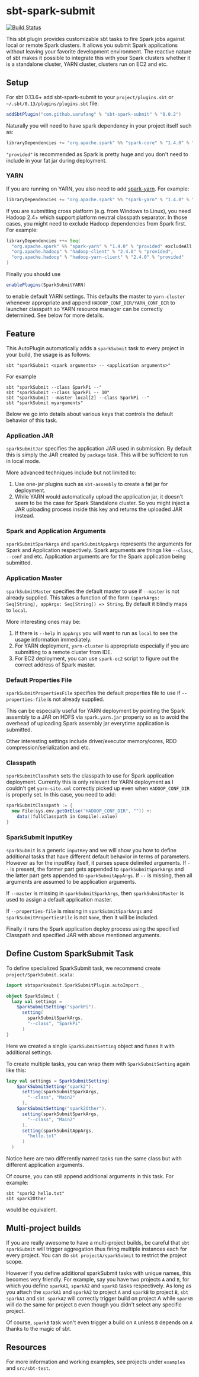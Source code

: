 # sbt-spark-submit

[![Build Status](https://travis-ci.org/saurfang/sbt-spark-submit.svg?branch=master)](https://travis-ci.org/saurfang/sbt-spark-submit)

This sbt plugin provides customizable sbt tasks to fire Spark jobs against local or remote Spark clusters.
It allows you submit Spark applications without leaving your favorite development environment.
The reactive nature of sbt makes it possible to integrate this with your Spark clusters whether it is a standalone
cluster, YARN cluster, clusters run on EC2 and etc.

## Setup

For sbt 0.13.6+ add sbt-spark-submit to your `project/plugins.sbt` or `~/.sbt/0.13/plugins/plugins.sbt` file:

```scala
addSbtPlugin("com.github.sarufang" % "sbt-spark-submit" % "0.0.2")
```

Naturally you will need to have spark dependency in your project itself such as:

```scala
libraryDependencies += "org.apache.spark" %% "spark-core" % "1.4.0" % "provided"
```

`"provided"` is recommended as Spark is pretty huge and you don't need to include in your fat jar during deployment.

### YARN

If you are running on YARN, you also need to add [spark-yarn](http://mvnrepository.com/artifact/org.apache.spark/spark-yarn_2.10).
For example:

```scala
libraryDependencies += "org.apache.spark" %% "spark-yarn" % "1.4.0" % "provided"
```

If you are submitting cross platform (e.g. from Windows to Linux), you need Hadoop 2.4+ which support platform
neutral classpath separator. In those cases, you might need to exclude Hadoop dependencies from Spark first. For example:
```scala
libraryDependencies ++= Seq(
  "org.apache.spark" %% "spark-yarn" % "1.4.0" % "provided" excludeAll ExclusionRule(organization = "org.apache.hadoop"),
  "org.apache.hadoop" % "hadoop-client" % "2.4.0" % "provided",
  "org.apache.hadoop" % "hadoop-yarn-client" % "2.4.0" % "provided"
)
```

Finally you should use 
```scala
enablePlugins(SparkSubmitYARN)
```
to enable default YARN settings. This defaults the master to `yarn-cluster` whenever appropriate and append 
`HADOOP_CONF_DIR/YARN_CONF_DIR` to launcher classpath so YARN resource manager can be correctly determined. 
See below for more details.

## Feature

This AutoPlugin automatically adds a `sparkSubmit` task to every project in your build, the usage is as follows:
```shell
sbt "sparkSubmit <spark arguments> -- <application arguments>"
```
For example
```shell
sbt "sparkSubmit --class SparkPi --"
sbt "sparkSubmit --class SparkPi -- 10"
sbt "sparkSubmit --master local[2] --class SparkPi --"
sbt "sparkSubmit myarguments"
```
Below we go into details about various keys that controls the default behavior of this task.


### Application JAR
`sparkSubmitJar` specifies the application JAR used in submission. By default this is simply the JAR created by
`package` task. This will be sufficient to run in local mode.

More advanced techniques include but not limited to:

1. Use one-jar plugins such as `sbt-assembly` to create a fat jar for deployment.
2. While YARN would automatically upload the application jar, it doesn't seem to be the case for Spark Standalone
cluster. So you might inject a JAR uploading process inside this key and returns the uploaded JAR instead.

### Spark and Application Arguments
`sparkSubmitSparkArgs` and `sparkSubmitAppArgs` represents the arguments for Spark and Application respectively.
Spark arguments are things like `--class`, `--conf` and etc. Application arguments are for the Spark application
being submitted.

### Application Master
`sparkSubmitMaster` specifies the default master to use if `--master` is not already supplied. This takes a function
of the form `(sparkArgs: Seq[String], appArgs: Seq[String]) => String`. By default it blindly maps to `local`.

More interesting ones may be:

1. If there is `--help` in `appArgs` you will want to run as `local` to see the usage information immediately.
2. For YARN deployment, `yarn-cluster` is appropriate especially if you are submitting to a remote cluster from IDE.
3. For EC2 deployment, you can use `spark-ec2` script to figure out the correct address of Spark master.

### Default Properties File
`sparkSubmitPropertiesFile` specifies the default properties file to use if `--properties-file` is not already supplied.

This can be especially useful for YARN deployment by pointing the Spark assembly to a JAR on HDFS via `spark.yarn.jar`
property so as to avoid the overhead of uploading Spark assembly jar everytime application is submitted.

Other interesting settings include driver/executor memory/cores, RDD compression/serialization and etc.

### Classpath
`sparkSubmitClassPath` sets the classpath to use for Spark application deployment. Currently this is only relevant for
YARN deployment as I couldn't get `yarn-site.xml` correctly picked up even when `HADOOP_CONF_DIR` is properly set.
In this case, you need to add:
```scala
sparkSubmitClasspath := {
  new File(sys.env.getOrElse("HADOOP_CONF_DIR", "")) +:
    data((fullClasspath in Compile).value)
}
```

### SparkSubmit inputKey
`sparkSubmit` is a generic `inputKey` and we will show you how to define additional tasks that have
different default behavior in terms of parameters. However as for the inputKey itself, it parses
space delimited arguments. If `--` is present, the former part gets appended to `sparkSubmitSparkArgs` and
the latter part gets appended to `sparkSubmitAppArgs`. If `--` is missing, then all arguments are assumed
to be application arguments.

If `--master` is missing in `sparkSubmitSparkArgs`, then `sparkSubmitMaster` is used to assign a default
application master.

If `--properties-file` is missing in `sparkSubmitSparkArgs` and `sparkSubmitPropertiesFile` is not `None`,
then it will be included.

Finally it runs the Spark application deploy process using the specified Classpath and specified JAR with
above mentioned arguments.



## Define Custom SparkSubmit Task
To define specialized SparkSubmit task, we recommend create `project/SparkSubmit.scala`:
```scala
import sbtsparksubmit.SparkSubmitPlugin.autoImport._

object SparkSubmit {
  lazy val settings =
    SparkSubmitSetting("sparkPi").
      setting(
        sparkSubmitSparkArgs,
        "--class", "SparkPi"
      )
}
```
Here we created a single `SparkSubmitSetting` object and fuses it with additional settings.

To create multiple tasks, you can wrap them with `SparkSubmitSetting` again like this:
```scala
lazy val settings = SparkSubmitSetting(
    SparkSubmitSetting("spark2").
      setting(sparkSubmitSparkArgs,
        "--class", "Main2"
      ),
    SparkSubmitSetting("spark2Other").
      setting(sparkSubmitSparkArgs,
        "--class", "Main2"
      ).
      setting(sparkSubmitAppArgs,
        "hello.txt"
      )
  )
```

Notice here are two differently named tasks run the same class but with different application arguments.

Of course, you can still append additional arguments in this task. For example:
```shell
sbt "spark2 hello.txt"
sbt spark2Other
```
would be equivalent.



## Multi-project builds

If you are really awesome to have a multi-project builds, be careful that `sbt sparkSubmit` will trigger aggregation
thus firing multiple instances each for every project. You can do `sbt projectA/sparkSubmit` to restrict the project
scope.

However if you define additional sparkSubmit tasks with unique names, this becomes very friendly. For example,
say you have two projects `A` and `B`, for which you define `sparkA1`, `sparkA2` and `sparkB` tasks respectively.
As long as you attach the `sparkA1` and `sparkA2` to project `A` and `sparkB` to project `B`, `sbt sparkA1` and `sbt sparkA2`
will correctly trigger build on project A while `sparkB` will do the same for project `B` even though you didn't
select any specific project. 

Of course, `sparkB` task won't even trigger a build on `A` unless `B` depends on `A` thanks to the magic of sbt.

## Resources

For more information and working examples, see projects under `examples` and `src/sbt-test`.